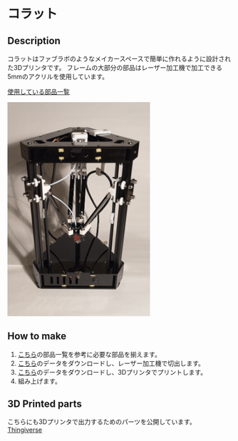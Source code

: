 コラット
====

## Description
コラットはファブラボのようなメイカースペースで簡単に作れるように設計された3Dプリンタです。
フレームの大部分の部品はレーザー加工機で加工できる5mmのアクリルを使用しています。

[使用している部品一覧](https://docs.google.com/spreadsheets/d/1W94_sQoWh-5kGT56uCtlmDM2BHD4b88T26qp_51qc2Q/edit#gid=0)

<img src="images/Korat.jpg" width="320px">

## How to make

1. [こちら](https://docs.google.com/spreadsheets/d/1W94_sQoWh-5kGT56uCtlmDM2BHD4b88T26qp_51qc2Q/edit#gid=0)の部品一覧を参考に必要な部品を揃えます。
2. [こちら](Frame_Laser)のデータをダウンロードし、レーザー加工機で切出します。
3. [こちら](Frame_3DP)のデータをダウンロードし、3Dプリンタでプリントします。
4. 組み上げます。

## 3D Printed parts
こちらにも3Dプリンタで出力するためのパーツを公開しています。
[Thingiverse](https://www.thingiverse.com/thing:1629355)


